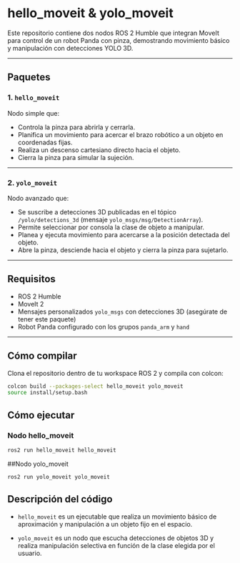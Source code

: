 # hello_moveit & yolo_moveit

Este repositorio contiene dos nodos ROS 2 Humble que integran MoveIt para control de un robot Panda con pinza, demostrando movimiento básico y manipulación con detecciones YOLO 3D.

---

## Paquetes

### 1. `hello_moveit`

Nodo simple que:

- Controla la pinza para abrirla y cerrarla.
- Planifica un movimiento para acercar el brazo robótico a un objeto en coordenadas fijas.
- Realiza un descenso cartesiano directo hacia el objeto.
- Cierra la pinza para simular la sujeción.

---

### 2. `yolo_moveit`

Nodo avanzado que:

- Se suscribe a detecciones 3D publicadas en el tópico `/yolo/detections_3d` (mensaje `yolo_msgs/msg/DetectionArray`).
- Permite seleccionar por consola la clase de objeto a manipular.
- Planea y ejecuta movimiento para acercarse a la posición detectada del objeto.
- Abre la pinza, desciende hacia el objeto y cierra la pinza para sujetarlo.

---

## Requisitos

- ROS 2 Humble
- MoveIt 2
- Mensajes personalizados `yolo_msgs` con detecciones 3D (asegúrate de tener este paquete)
- Robot Panda configurado con los grupos `panda_arm` y `hand`

---

## Cómo compilar

Clona el repositorio dentro de tu workspace ROS 2 y compila con colcon:

```bash
colcon build --packages-select hello_moveit yolo_moveit
source install/setup.bash
```

## Cómo ejecutar

### Nodo hello_moveit

```bash
ros2 run hello_moveit hello_moveit
```

##Nodo yolo_moveit

```bash
ros2 run yolo_moveit yolo_moveit
```

## Descripción del código

- `hello_moveit` es un ejecutable que realiza un movimiento básico de aproximación y manipulación a un objeto fijo en el espacio.

- `yolo_moveit` es un nodo que escucha detecciones de objetos 3D y realiza manipulación selectiva en función de la clase elegida por el usuario.
